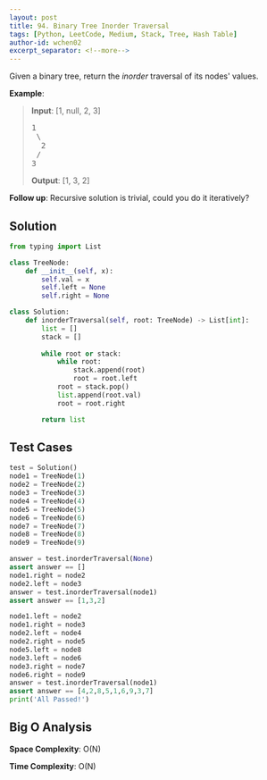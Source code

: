 ```yaml
---
layout: post
title: 94. Binary Tree Inorder Traversal
tags: [Python, LeetCode, Medium, Stack, Tree, Hash Table]
author-id: wchen02
excerpt_separator: <!--more-->
---
```


Given a binary tree, return the *inorder* traversal of its nodes' values.
<!--more-->

**Example**:
> **Input**: 
> [1, null, 2, 3]
> <pre>
> 1
>  \
>   2
>  /
> 3
> </pre>
>
> **Output**: 
> [1, 3, 2]

**Follow up**: Recursive solution is trivial, could you do it iteratively?

## Solution
```python
from typing import List

class TreeNode:
    def __init__(self, x):
        self.val = x
        self.left = None
        self.right = None

class Solution:
    def inorderTraversal(self, root: TreeNode) -> List[int]:
        list = []
        stack = []
        
        while root or stack:
            while root:
                stack.append(root)
                root = root.left
            root = stack.pop()
            list.append(root.val)
            root = root.right

        return list
```

## Test Cases
```python
test = Solution()
node1 = TreeNode(1)
node2 = TreeNode(2)
node3 = TreeNode(3)
node4 = TreeNode(4)
node5 = TreeNode(5)
node6 = TreeNode(6)
node7 = TreeNode(7)
node8 = TreeNode(8)
node9 = TreeNode(9)

answer = test.inorderTraversal(None)
assert answer == []
node1.right = node2
node2.left = node3
answer = test.inorderTraversal(node1)
assert answer == [1,3,2]

node1.left = node2
node1.right = node3
node2.left = node4
node2.right = node5
node5.left = node8
node3.left = node6
node3.right = node7
node6.right = node9
answer = test.inorderTraversal(node1)
assert answer == [4,2,8,5,1,6,9,3,7]
print('All Passed!')
```

## Big O Analysis
**Space Complexity**: O(N)

**Time Complexity**: O(N)
